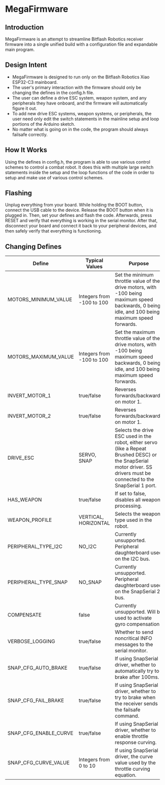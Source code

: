 # MegaFirmware
## Introduction
MegaFirmware is an attempt to streamline Bitflash Robotics receiver firmware into a single unified build with a configuration file and expandable main program. 

## Design Intent
- MegaFirmware is designed to run only on the Bitflash Robotics Xiao ESP32-C3 mainboard.
- The user's primary interaction with the firmware should only be changing the defines in the config.h file. 
- The user can define a drive ESC system, weapon system, and any peripherals they have onboard, and the firmware will automatically figure it out.
- To add new drive ESC systems, weapon systems, or peripherals, the user need only edit the switch statements in the mainline setup and loop portions of the Arduino sketch.
- No matter what is going on in the code, the program should always failsafe correctly. 

## How It Works
Using the defines in config.h, the program is able to use various control schemes to control a combat robot. It does this with multiple large switch statements inside the setup and the loop functions of the code in order to setup and make use of various control schemes. 

## Flashing
Unplug everything from your board. While holding the BOOT button, connect the USB cable to the device. Release the BOOT button when it is plugged in. Then, set your defines and flash the code. Afterwards, press RESET and verify that everything is working in the serial monitor. After that, disconnect your board and connect it back to your peripheral devices, and then safely verify that everything is functioning.

## Changing Defines
| Define                | Typical Values            | Purpose                                                                                                                                                                   |
| --------------------- | ------------------------- | ------------------------------------------------------------------------------------------------------------------------------------------------------------------------- |
| MOTORS_MINIMUM_VALUE  | Integers from -100 to 100 | Set the minimum throttle value of the drive motors, with -100 being maximum speed backwards, 0 being idle, and 100 being maximum speed forwards.                          |
| MOTORS_MAXIMUM_VALUE  | Integers from -100 to 100 | Set the maximum throttle value of the drive motors, with -100 being maximum speed backwards, 0 being idle, and 100 being maximum speed forwards.                          |
| INVERT_MOTOR_1        | true/false                | Reverses forwards/backwards on motor 1.                                                                                                                                   |
| INVERT_MOTOR_2        | true/false                | Reverses forwards/backwards on motor 1.                                                                                                                                   |
| DRIVE_ESC             | SERVO, SNAP               | Selects the drive ESC used in the robot, either servo (like a Repeat Brushed DESC) or the SnapSerial motor driver. SS drivers must be connected to the SnapSerial 1 port. |
| HAS_WEAPON            | true/false                | If set to false, disables all weapon processing.                                                                                                                          |
| WEAPON_PROFILE        | VERTICAL, HORIZONTAL      | Selects the weapon type used in the robot.                                                                                                                                |
| PERIPHERAL_TYPE_I2C   | NO_I2C                    | Currently unsupported. Peripheral daughterboard used on the I2C bus.                                                                                                      |
| PERIPHERAL_TYPE_SNAP  | NO_SNAP                   | Currently unsupported. Peripheral daughterboard used on the SnapSerial 2 bus.                                                                                             |
| COMPENSATE            | false                     | Currently unsupported. Will be used to activate gyro compensation.                                                                                                        |
| VERBOSE_LOGGING       | true/false                | Whether to send noncritical INFO messages to the serial monitor.                                                                                                          |
| SNAP_CFG_AUTO_BRAKE   | true/false                | If using SnapSerial driver, whether to automatically try to brake after 100ms.                                                                                            |
| SNAP_CFG_FAIL_BRAKE   | true/false                | If using SnapSerial driver, whether to try to brake when the receiver sends the failsafe command.                                                                         |
| SNAP_CFG_ENABLE_CURVE | true/false                | If using SnapSerial driver, whether to enable throttle response curving.                                                                                                  |
| SNAP_CFG_CURVE_VALUE  | Integers from 0 to 10     | If using SnapSerial driver, the curve value used by the throttle curving equation.                                                                                        |